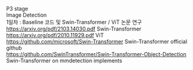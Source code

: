 P3 stage  
Image Detection  
1일차 : Baseline 코드 및 Swin-Transformer / ViT 논문 연구  
https://arxiv.org/pdf/2103.14030.pdf Swin-Transformer  
https://arxiv.org/pdf/2010.11929.pdf ViT  
https://github.com/microsoft/Swin-Transformer Swin-Transformer official github  
https://github.com/SwinTransformer/Swin-Transformer-Object-Detection Swin-Transformer on mmdetection implements  
